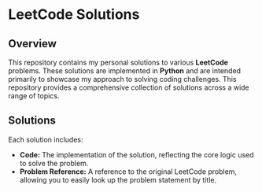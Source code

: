 # LeetCode Solutions

## Overview

This repository contains my personal solutions to various **LeetCode** problems. These solutions are implemented in **Python** and are intended primarily to showcase my approach to solving coding challenges. This repository provides a comprehensive collection of solutions across a wide range of topics.

## Solutions

Each solution includes:

- **Code:** The implementation of the solution, reflecting the core logic used to solve the problem.
- **Problem Reference:** A reference to the original LeetCode problem, allowing you to easily look up the problem statement by title.
